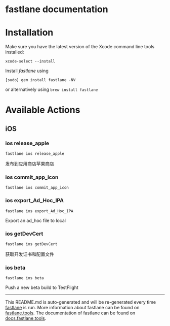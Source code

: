fastlane documentation
================
# Installation

Make sure you have the latest version of the Xcode command line tools installed:

```
xcode-select --install
```

Install _fastlane_ using
```
[sudo] gem install fastlane -NV
```
or alternatively using `brew install fastlane`

# Available Actions
## iOS
### ios release_apple
```
fastlane ios release_apple
```
发布到应用商店苹果商店
### ios commit_app_icon
```
fastlane ios commit_app_icon
```

### ios export_Ad_Hoc_IPA
```
fastlane ios export_Ad_Hoc_IPA
```
Export an ad_hoc file to local
### ios getDevCert
```
fastlane ios getDevCert
```
获取开发证书和配置文件
### ios beta
```
fastlane ios beta
```
Push a new beta build to TestFlight

----

This README.md is auto-generated and will be re-generated every time [fastlane](https://fastlane.tools) is run.
More information about fastlane can be found on [fastlane.tools](https://fastlane.tools).
The documentation of fastlane can be found on [docs.fastlane.tools](https://docs.fastlane.tools).

